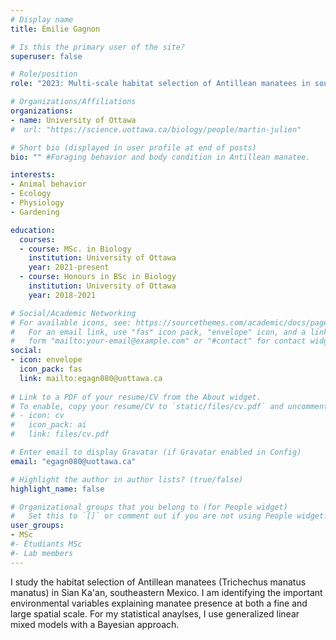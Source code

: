 ```yaml
---
# Display name
title: Émilie Gagnon

# Is this the primary user of the site?
superuser: false

# Role/position
role: "2023: Multi-scale habitat selection of Antillean manatees in southeastern Mexico"

# Organizations/Affiliations
organizations:
- name: University of Ottawa
#  url: "https://science.uottawa.ca/biology/people/martin-julien"

# Short bio (displayed in user profile at end of posts)
bio: "" #Foraging behavior and body condition in Antillean manatee.

interests:
- Animal behavior
- Ecology
- Physiology
- Gardening

education:
  courses:
  - course: MSc. in Biology
    institution: University of Ottawa
    year: 2021-present
  - course: Honours in BSc in Biology
    institution: University of Ottawa
    year: 2018-2021

# Social/Academic Networking
# For available icons, see: https://sourcethemes.com/academic/docs/page-builder/#icons
#   For an email link, use "fas" icon pack, "envelope" icon, and a link in the
#   form "mailto:your-email@example.com" or "#contact" for contact widget.
social:
- icon: envelope
  icon_pack: fas
  link: mailto:egagn080@uottawa.ca
  
# Link to a PDF of your resume/CV from the About widget.
# To enable, copy your resume/CV to `static/files/cv.pdf` and uncomment the lines below.
# - icon: cv
#   icon_pack: ai
#   link: files/cv.pdf

# Enter email to display Gravatar (if Gravatar enabled in Config)
email: "egagn080@uottawa.ca"

# Highlight the author in author lists? (true/false)
highlight_name: false

# Organizational groups that you belong to (for People widget)
#   Set this to `[]` or comment out if you are not using People widget.
user_groups:
- MSc
#- Étudiants MSc
#- Lab members
---
```


I study the habitat selection of Antillean manatees (Trichechus manatus manatus) in Sian Ka'an, southeastern Mexico. I am identifying the important environmental variables explaining manatee presence at both a fine and large spatial scale. For my statistical anaylses, I use generalized linear mixed models with a Bayesian approach.

